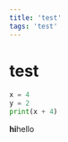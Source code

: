 ```yaml
---
title: 'test'
tags: 'test'
---
```


# test

```python
x = 4
y = 2
print(x + 4)
```

**hi**hello